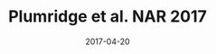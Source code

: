 ---
title: Plumridge et al. NAR 2017
date: 2017-04-20
categories: 
  - dna
  - unfolded

ref-title: "The impact of base stacking on the conformations and electrostatics of single-stranded DNA"
ref-authors: "Plumridge A, Meisburger SP, Andresen K, Pollack L"
ref-journal: "Nucl. Acids Res."
ref-volume: "45(7)"
ref-pages: "3932-43"
ref-year: 2017
ref-doi: 10.1093/nar/gkx140
ref-pmcid: PMC5397193
---